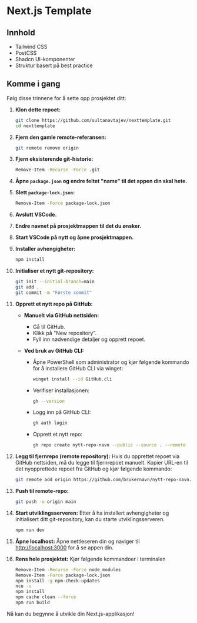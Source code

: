 # Next.js Template

## Innhold
- Tailwind CSS
- PostCSS
- Shadcn UI-komponenter
- Struktur basert på best practice

## Komme i gang

Følg disse trinnene for å sette opp prosjektet ditt:

1. **Klon dette repoet:**
    ```sh
    git clone https://github.com/sultanavtajev/nexttemplate.git
    cd nexttemplate
    ```

2. **Fjern den gamle remote-referansen:**
    ```sh
    git remote remove origin
    ```

3. **Fjern eksisterende git-historie:**
    ```sh
    Remove-Item -Recurse -Force .git
    ```

4. **Åpne `package.json` og endre feltet "name" til det appen din skal hete.**

5. **Slett `package-lock.json`:**
    ```sh
    Remove-Item -Force package-lock.json
    ```

6. **Avslutt VSCode.**

7. **Endre navnet på prosjektmappen til det du ønsker.**

8. **Start VSCode på nytt og åpne prosjektmappen.**

9. **Installer avhengigheter:**
    ```sh
    npm install
    ```

10. **Initialiser et nytt git-repository:**
    ```sh
    git init --initial-branch=main
    git add .
    git commit -m "Første commit"
    ```

11. **Opprett et nytt repo på GitHub:**

    - **Manuelt via GitHub nettsiden:**
      - Gå til GitHub.
      - Klikk på "New repository".
      - Fyll inn nødvendige detaljer og opprett repoet.

    - **Ved bruk av GitHub CLI:**
      - Åpne PowerShell som administrator og kjør følgende kommando for å installere GitHub CLI via winget:
        ```sh
        winget install --id GitHub.cli
        ```
      - Verifiser installasjonen:
        ```sh
        gh --version
        ```
      - Logg inn på GitHub CLI:
        ```sh
        gh auth login
        ```
      - Opprett et nytt repo:
        ```sh
        gh repo create nytt-repo-navn --public --source . --remote
        ```

12. **Legg til fjernrepo (remote repository):**
    Hvis du opprettet repoet via GitHub nettsiden, må du legge til fjernrepoet manuelt. Kopier URL-en til det nyopprettede repoet fra GitHub og kjør følgende kommando:
    ```sh
    git remote add origin https://github.com/brukernavn/nytt-repo-navn.git
    ```

13. **Push til remote-repo:**
    ```sh
    git push -u origin main
    ```

14. **Start utviklingsserveren:**
    Etter å ha installert avhengigheter og initialisert ditt git-repository, kan du starte utviklingsserveren.
    ```sh
    npm run dev
    ```

15. **Åpne localhost:**
    Åpne nettleseren din og naviger til [http://localhost:3000](http://localhost:3000) for å se appen din.

16. **Rens hele prosjektet:**
    Kjør følgende kommandoer i terminalen
    ```sh
    Remove-Item -Recurse -Force node_modules
    Remove-Item -Force package-lock.json
    npm install -g npm-check-updates
    ncu -u
    npm install
    npm cache clean --force
    npm run build
    ```

Nå kan du begynne å utvikle din Next.js-applikasjon!
